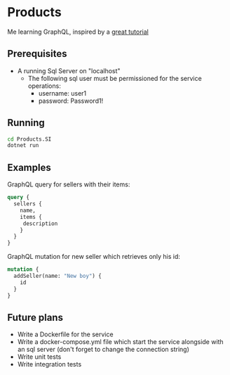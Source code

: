 # Products
Me learning GraphQL, inspired by a [great tutorial](https://dev.to/dotnet/how-you-can-build-a-web-api-using-graphql-net-core-and-entity-framework-1ago)

## Prerequisites
* A running Sql Server on "localhost"
    * The following sql user must be permissioned for the service operations:
        * username: user1
        * password: Password1!


## Running
```bash
cd Products.SI
dotnet run
```

## Examples
GraphQL query for sellers with their items:
```graphql
query {
  sellers {
    name,
    items {
     description 
    }
  }
}
```
GraphQL mutation for new seller which retrieves only his id:
```graphql
mutation {
  addSeller(name: "New boy") {
    id
  }
}

```

## Future plans
* Write a Dockerfile for the service
* Write a docker-compose.yml file which start the service alongside with an sql server (don't forget to change the connection string)
* Write unit tests
* Write integration tests
